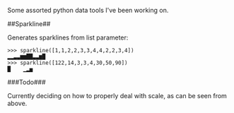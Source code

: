 Some assorted python data tools I've been working on.

##Sparkline##

Generates sparklines from list parameter:

    >>> sparkline([1,1,2,2,3,3,4,4,2,2,3,4])
    ▂▂▃▃▆▆██▃▃▆█
    >>> sparkline([122,14,3,3,4,30,50,90])
    █    ▁▂▅

###Todo###

Currently deciding on how to properly deal with scale, as can be seen from above.